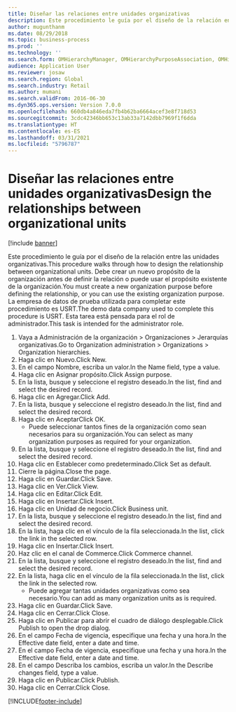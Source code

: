 ```yaml
---
title: Diseñar las relaciones entre unidades organizativas
description: Este procedimiento le guía por el diseño de la relación entre las unidades organizativas.
author: mugunthanm
ms.date: 08/29/2018
ms.topic: business-process
ms.prod: ''
ms.technology: ''
ms.search.form: OMHierarchyManager, OMHierarchyPurposeAssociation, OMHierarchySelection, HierarchyDesigner, OMNodeSelection,  HierarchyPublishAndCloseForm
audience: Application User
ms.reviewer: josaw
ms.search.region: Global
ms.search.industry: Retail
ms.author: mumani
ms.search.validFrom: 2016-06-30
ms.dyn365.ops.version: Version 7.0.0
ms.openlocfilehash: 660db4a846eda7fb4b62ba6664acef3e8f718d53
ms.sourcegitcommit: 3cdc42346bb653c13ab33a7142dbb7969f1f6dda
ms.translationtype: HT
ms.contentlocale: es-ES
ms.lasthandoff: 03/31/2021
ms.locfileid: "5796787"
---
```

# <a name="design-the-relationships-between-organizational-units"></a><span data-ttu-id="20ffc-103">Diseñar las relaciones entre unidades organizativas</span><span class="sxs-lookup"><span data-stu-id="20ffc-103">Design the relationships between organizational units</span></span>

[!include [banner](../includes/banner.md)]

<span data-ttu-id="20ffc-104">Este procedimiento le guía por el diseño de la relación entre las unidades organizativas.</span><span class="sxs-lookup"><span data-stu-id="20ffc-104">This procedure walks through how to design the relationship between organizational units.</span></span> <span data-ttu-id="20ffc-105">Debe crear un nuevo propósito de la organización antes de definir la relación o puede usar el propósito existente de la organización.</span><span class="sxs-lookup"><span data-stu-id="20ffc-105">You must create a new organization purpose before defining the relationship, or you can use the existing organization purpose.</span></span> <span data-ttu-id="20ffc-106">La empresa de datos de prueba utilizada para completar este procedimiento es USRT.</span><span class="sxs-lookup"><span data-stu-id="20ffc-106">The demo data company used to complete this procedure is USRT.</span></span> <span data-ttu-id="20ffc-107">Esta tarea está pensada para el rol de administrador.</span><span class="sxs-lookup"><span data-stu-id="20ffc-107">This task is intended for the administrator role.</span></span>

1. <span data-ttu-id="20ffc-108">Vaya a Administración de la organización > Organizaciones > Jerarquías organizativas.</span><span class="sxs-lookup"><span data-stu-id="20ffc-108">Go to Organization administration > Organizations > Organization hierarchies.</span></span>
2. <span data-ttu-id="20ffc-109">Haga clic en Nuevo.</span><span class="sxs-lookup"><span data-stu-id="20ffc-109">Click New.</span></span>
3. <span data-ttu-id="20ffc-110">En el campo Nombre, escriba un valor.</span><span class="sxs-lookup"><span data-stu-id="20ffc-110">In the Name field, type a value.</span></span>
4. <span data-ttu-id="20ffc-111">Haga clic en Asignar propósito.</span><span class="sxs-lookup"><span data-stu-id="20ffc-111">Click Assign purpose.</span></span>
5. <span data-ttu-id="20ffc-112">En la lista, busque y seleccione el registro deseado.</span><span class="sxs-lookup"><span data-stu-id="20ffc-112">In the list, find and select the desired record.</span></span>
6. <span data-ttu-id="20ffc-113">Haga clic en Agregar.</span><span class="sxs-lookup"><span data-stu-id="20ffc-113">Click Add.</span></span>
7. <span data-ttu-id="20ffc-114">En la lista, busque y seleccione el registro deseado.</span><span class="sxs-lookup"><span data-stu-id="20ffc-114">In the list, find and select the desired record.</span></span>
8. <span data-ttu-id="20ffc-115">Haga clic en Aceptar</span><span class="sxs-lookup"><span data-stu-id="20ffc-115">Click OK.</span></span>
    * <span data-ttu-id="20ffc-116">Puede seleccionar tantos fines de la organización como sean necesarios para su organización.</span><span class="sxs-lookup"><span data-stu-id="20ffc-116">You can select as many organization purposes as required for your organization.</span></span>  
9. <span data-ttu-id="20ffc-117">En la lista, busque y seleccione el registro deseado.</span><span class="sxs-lookup"><span data-stu-id="20ffc-117">In the list, find and select the desired record.</span></span>
10. <span data-ttu-id="20ffc-118">Haga clic en Establecer como predeterminado.</span><span class="sxs-lookup"><span data-stu-id="20ffc-118">Click Set as default.</span></span>
11. <span data-ttu-id="20ffc-119">Cierre la página.</span><span class="sxs-lookup"><span data-stu-id="20ffc-119">Close the page.</span></span>
12. <span data-ttu-id="20ffc-120">Haga clic en Guardar.</span><span class="sxs-lookup"><span data-stu-id="20ffc-120">Click Save.</span></span>
13. <span data-ttu-id="20ffc-121">Haga clic en Ver.</span><span class="sxs-lookup"><span data-stu-id="20ffc-121">Click View.</span></span>
14. <span data-ttu-id="20ffc-122">Haga clic en Editar.</span><span class="sxs-lookup"><span data-stu-id="20ffc-122">Click Edit.</span></span>
15. <span data-ttu-id="20ffc-123">Haga clic en Insertar.</span><span class="sxs-lookup"><span data-stu-id="20ffc-123">Click Insert.</span></span>
16. <span data-ttu-id="20ffc-124">Haga clic en Unidad de negocio.</span><span class="sxs-lookup"><span data-stu-id="20ffc-124">Click Business unit.</span></span>
17. <span data-ttu-id="20ffc-125">En la lista, busque y seleccione el registro deseado.</span><span class="sxs-lookup"><span data-stu-id="20ffc-125">In the list, find and select the desired record.</span></span>
18. <span data-ttu-id="20ffc-126">En la lista, haga clic en el vínculo de la fila seleccionada.</span><span class="sxs-lookup"><span data-stu-id="20ffc-126">In the list, click the link in the selected row.</span></span>
19. <span data-ttu-id="20ffc-127">Haga clic en Insertar.</span><span class="sxs-lookup"><span data-stu-id="20ffc-127">Click Insert.</span></span>
20. <span data-ttu-id="20ffc-128">Haz clic en el canal de Commerce.</span><span class="sxs-lookup"><span data-stu-id="20ffc-128">Click Commerce channel.</span></span>
21. <span data-ttu-id="20ffc-129">En la lista, busque y seleccione el registro deseado.</span><span class="sxs-lookup"><span data-stu-id="20ffc-129">In the list, find and select the desired record.</span></span>
22. <span data-ttu-id="20ffc-130">En la lista, haga clic en el vínculo de la fila seleccionada.</span><span class="sxs-lookup"><span data-stu-id="20ffc-130">In the list, click the link in the selected row.</span></span>
    * <span data-ttu-id="20ffc-131">Puede agregar tantas unidades organizativas como sea necesario.</span><span class="sxs-lookup"><span data-stu-id="20ffc-131">You can add as many organization units as is required.</span></span>  
23. <span data-ttu-id="20ffc-132">Haga clic en Guardar.</span><span class="sxs-lookup"><span data-stu-id="20ffc-132">Click Save.</span></span>
24. <span data-ttu-id="20ffc-133">Haga clic en Cerrar.</span><span class="sxs-lookup"><span data-stu-id="20ffc-133">Click Close.</span></span>
25. <span data-ttu-id="20ffc-134">Haga clic en Publicar para abrir el cuadro de diálogo desplegable.</span><span class="sxs-lookup"><span data-stu-id="20ffc-134">Click Publish to open the drop dialog.</span></span>
26. <span data-ttu-id="20ffc-135">En el campo Fecha de vigencia, especifique una fecha y una hora.</span><span class="sxs-lookup"><span data-stu-id="20ffc-135">In the Effective date field, enter a date and time.</span></span>
27. <span data-ttu-id="20ffc-136">En el campo Fecha de vigencia, especifique una fecha y una hora.</span><span class="sxs-lookup"><span data-stu-id="20ffc-136">In the Effective date field, enter a date and time.</span></span>
28. <span data-ttu-id="20ffc-137">En el campo Describa los cambios, escriba un valor.</span><span class="sxs-lookup"><span data-stu-id="20ffc-137">In the Describe changes field, type a value.</span></span>
29. <span data-ttu-id="20ffc-138">Haga clic en Publicar.</span><span class="sxs-lookup"><span data-stu-id="20ffc-138">Click Publish.</span></span>
30. <span data-ttu-id="20ffc-139">Haga clic en Cerrar.</span><span class="sxs-lookup"><span data-stu-id="20ffc-139">Click Close.</span></span>



[!INCLUDE[footer-include](../../includes/footer-banner.md)]